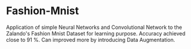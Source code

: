 # Fashion-Mnist
Application of simple Neural Networks and Convolutional Network to the Zalando's Fashion Mnist Dataset for learning purpose. Accuracy achieved close to 91 %. Can improved more by introducing Data Augmentation.
